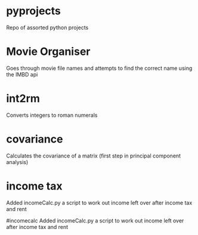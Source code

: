 # pyprojects
Repo of assorted python projects

# Movie Organiser
Goes through movie file names and attempts to find the correct name using the IMBD api

# int2rm
Converts integers to roman numerals

# covariance
Calculates the covariance of a matrix (first step in principal component analysis)

# income tax 
Added incomeCalc.py a script to work out income left over after income tax and rent

#incomecalc
Added incomeCalc.py a script to work out income left over after income tax and rent
